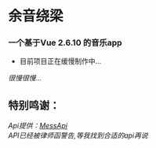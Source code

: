 # 余音绕梁

### 一个基于Vue 2.6.10 的音乐app

* 目前项目正在缓慢制作中...


*很慢很慢...*

## 特别鸣谢：


*Api提供：[MessApi](https://messoer.github.io/mess-api-doc/#/)*  
*API已经被律师函警告,等我找到合适的api再说*

